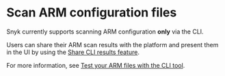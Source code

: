 # Scan ARM configuration files

Snyk currently supports scanning ARM configuration **only** via the CLI.

Users can share their ARM scan results with the platform and present them in the UI by using the [Share CLI results feature](share-cli-results-with-the-snyk-web-ui.md).

For more information, see [Test your ARM files with the CLI tool](snyk-cli-for-infrastructure-as-code/test-your-iac-files/test-your-arm-files-with-snyk-cli.md).
